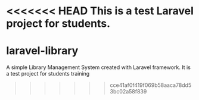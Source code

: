 <<<<<<< HEAD
This is a test Laravel project for students.
=======
# laravel-library
A simple Library Management System created with Laravel framework. It is a test project for students training
>>>>>>> cce41af0f419f069b58aaca78dd53bc02a58f839
